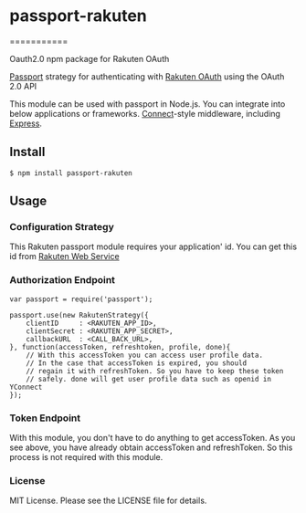 # passport-rakuten
===========

Oauth2.0 npm package for Rakuten OAuth

[Passport](http://passportjs.org/) strategy for authenticating with [Rakuten OAuth](https://webservice.rakuten.co.jp/document/oauth) using the OAuth 2.0 API

This module can be used with passport in Node.js.
You can integrate into below applications or frameworks.
[Connect](http://www.senchalabs.org/connect/)-style middleware, including
[Express](http://expressjs.com/).

## Install

    $ npm install passport-rakuten

## Usage

### Configuration Strategy

This Rakuten passport module requires your application' id.
You can get this id from [Rakuten Web Service](http://webservice.rakuten.co.jp/)

### Authorization Endpoint

    var passport = require('passport');
    
	passport.use(new RakutenStrategy({
	    clientID     : <RAKUTEN_APP_ID>,
		clientSecret : <RAKUTEN_APP_SECRET>,
		callbackURL  : <CALL_BACK_URL>,
	}, function(accessToken, refreshtoken, profile, done){
	    // With this accessToken you can access user profile data.
		// In the case that accessToken is expired, you should 
		// regain it with refreshToken. So you have to keep these token
		// safely. done will get user profile data such as openid in YConnect	
	});

### Token Endpoint

With this module, you don't have to do anything to get accessToken. 
As you see above, you have already obtain accessToken and refreshToken.
So this process is not required with this module.

### License

MIT License. Please see the LICENSE file for details.
